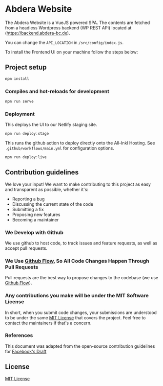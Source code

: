 # Abdera Website

The Abdera Website is a VueJS powered SPA. The contents are fetched from a headless Wordpress backend (WP REST API) located at (https://backend.abdera-bc.de).

You can change the `API_LOCATION` in `/src/config/index.js`.

To install the Frontend UI on your machine follow the steps below:

## Project setup

``` sh
npm install
```

### Compiles and hot-reloads for development

``` sh
npm run serve
```

### Deployment

This deploys the UI to our Netlify staging site.

``` sh
npm run deploy:stage
```

This runs the github action to deploy directly onto the All-Inkl Hosting. See `.github/workflows/main.yml` for configuration options.

``` sh
npm run deploy:live
```

## Contribution guidelines

We love your input! We want to make contributing to this project as easy and transparent as possible, whether it's:

- Reporting a bug
- Discussing the current state of the code
- Submitting a fix
- Proposing new features
- Becoming a maintainer

### We Develop with Github

We use github to host code, to track issues and feature requests, as well as accept pull requests.

### We Use [Github Flow](https://guides.github.com/introduction/flow/index.html), So All Code Changes Happen Through Pull Requests

Pull requests are the best way to propose changes to the codebase (we use [Github Flow](https://guides.github.com/introduction/flow/index.html)).

### Any contributions you make will be under the MIT Software License

In short, when you submit code changes, your submissions are understood to be under the same [MIT License](http://choosealicense.com/licenses/mit/) that covers the project. Feel free to contact the maintainers if that's a concern.

### References

This document was adapted from the open-source contribution guidelines for [Facebook's Draft](https://github.com/facebook/draft-js/blob/a9316a723f9e918afde44dea68b5f9f39b7d9b00/CONTRIBUTING.md)

## License

[MIT License](/LICENSE)